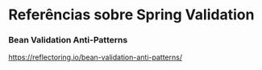 # Referências sobre Spring Validation

### Bean Validation Anti-Patterns

https://reflectoring.io/bean-validation-anti-patterns/
